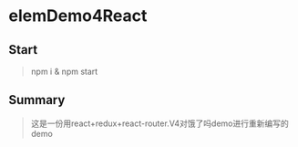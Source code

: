 # elemDemo4React

## Start
> npm i & npm start

## Summary
> 这是一份用react+redux+react-router.V4对饿了吗demo进行重新编写的demo
